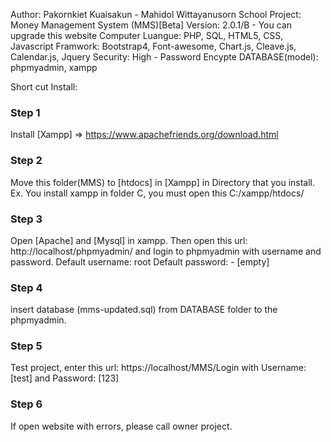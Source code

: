 Author: Pakornkiet Kuaisakun - Mahidol Wittayanusorn School
Project: Money Management System (MMS)[Beta]
Version: 2.0.1/B - You can upgrade this website
Computer Luangue: PHP, SQL, HTML5, CSS, Javascript
Framwork: Bootstrap4, Font-awesome, Chart.js, Cleave.js, Calendar.js, Jquery
Security: High - Password Encypte
DATABASE(model): phpmyadmin, xampp

Short cut Install:

### Step 1 ###
Install [Xampp] => https://www.apachefriends.org/download.html

### Step 2 ###
Move this folder(MMS) to [htdocs] in [Xampp] in Directory that you install.
Ex. You install xampp in folder C, you must open this C:/xampp/htdocs/

### Step 3 ###
Open [Apache] and [Mysql] in xampp.
Then open this url: http://localhost/phpmyadmin/ and login to phpmyadmin with username and password.
Default username: root
Default password:         - [empty]

### Step 4 ###
insert database (mms-updated.sql) from DATABASE folder to the phpmyadmin.

### Step 5 ###
Test project, enter this url: https://localhost/MMS/Login
with Username: [test] and Password: [123]

### Step 6 ###
If open website with errors, please call owner project.

